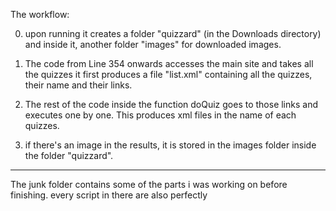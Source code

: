The workflow:

0. upon running it creates a folder "quizzard" (in the Downloads directory) and inside it, another folder "images" for downloaded images.

1. The code from Line 354 onwards accesses the main site and takes all the quizzes
it first produces a file "list.xml" containing all the quizzes, their name and their links.

2. The rest of the code inside the function doQuiz goes to those links and executes one by one.
This produces xml files in the name of each quizzes.


3. if there's an image in the results, it is stored in the images folder inside the folder "quizzard".



********

The junk folder contains some of the parts i was working on before finishing.
every script in there are also perfectly 

